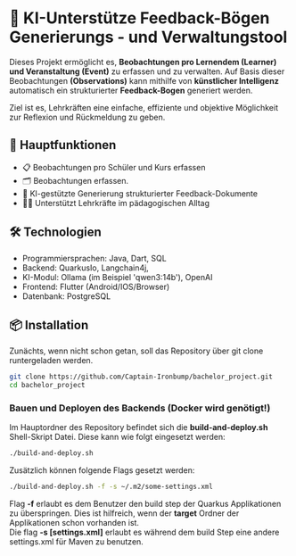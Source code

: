 # 🧠 KI-Unterstütze Feedback-Bögen Generierungs - und Verwaltungstool

Dieses Projekt ermöglicht es, **Beobachtungen pro Lernendem (Learner) und Veranstaltung (Event)** zu erfassen und zu verwalten. Auf Basis dieser Beobachtungen **(Observations)** kann mithilfe von **künstlicher Intelligenz** automatisch ein strukturierter **Feedback-Bogen** generiert werden.

Ziel ist es, Lehrkräften eine einfache, effiziente und objektive Möglichkeit zur Reflexion und Rückmeldung zu geben.

## 🚀 Hauptfunktionen

- 📋 Beobachtungen pro Schüler und Kurs erfassen
- 🗂️ Beobachtungen erfassen.
- 🤖 KI-gestützte Generierung strukturierter Feedback-Dokumente
- 🧑‍🏫 Unterstützt Lehrkräfte im pädagogischen Alltag

## 🛠️ Technologien

- Programmiersprachen: Java, Dart, SQL
- Backend: QuarkusIo, Langchain4j, 
- KI-Modul: Ollama (im Beispiel 'qwen3:14b'), OpenAI
- Frontend: Flutter (Android/IOS/Browser)
- Datenbank: PostgreSQL

## 📦 Installation

Zunächts, wenn nicht schon getan, soll das Repository über git clone runtergeladen werden.

```bash
git clone https://github.com/Captain-Ironbump/bachelor_project.git
cd bachelor_project
```
### Bauen und Deployen des **Backends** (Docker wird genötigt!)
Im Hauptordner des Repository befindet sich die **build-and-deploy.sh** Shell-Skript Datei.
Diese kann wie folgt eingesetzt werden:
```bash
./build-and-deploy.sh
```
Zusätzlich können folgende Flags gesetzt werden:
```bash
./build-and-deploy.sh -f -s ~/.m2/some-settings.xml
```
Flag **-f** erlaubt es dem Benutzer den build step der Quarkus Applikationen zu überspringen. Dies ist hilfreich, wenn der **target** Ordner der Applikationen schon vorhanden ist.  
Die flag **-s [settings.xml]** erlaubt es während dem build Step eine andere settings.xml für Maven zu benutzen.
